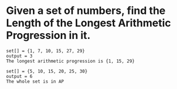 # Given a set of numbers, find the Length of the Longest Arithmetic Progression in it.

```
set[] = {1, 7, 10, 15, 27, 29}
output = 3
The longest arithmetic progression is {1, 15, 29}

set[] = {5, 10, 15, 20, 25, 30}
output = 6
The whole set is in AP
```
